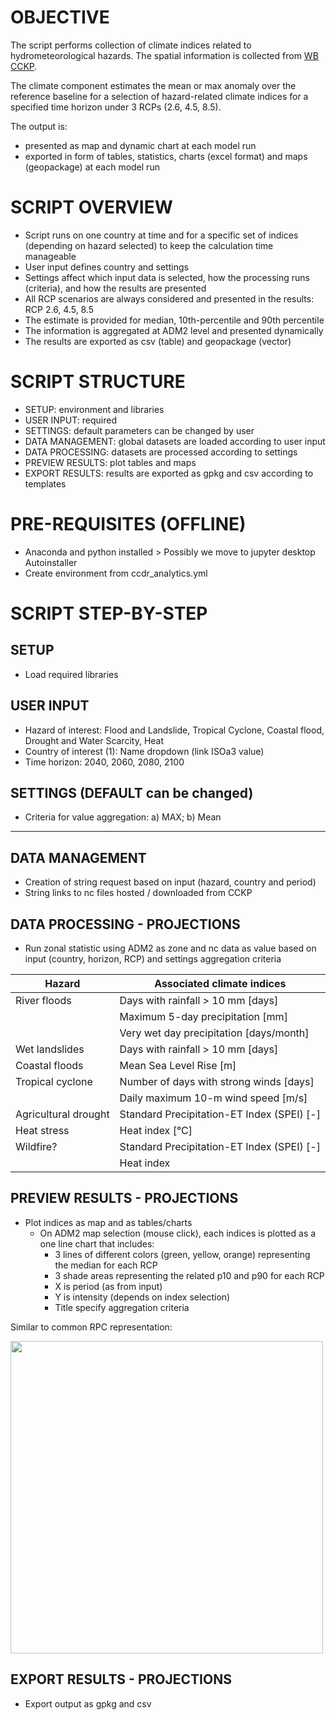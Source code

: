 # OBJECTIVE

The script performs collection of climate indices related to hydrometeorological hazards.
The spatial information is collected from [WB CCKP](https://climateknowledgeportal.worldbank.org/download-data).

The climate component estimates the mean or max anomaly over the reference baseline for a selection of hazard-related climate indices for a specified time horizon under 3 RCPs (2.6, 4.5, 8.5).

The output is:
- presented as map and dynamic chart at each model run
- exported in form of tables, statistics, charts (excel format) and maps (geopackage) at each model run


# SCRIPT OVERVIEW

- Script runs on one country at time and for a specific set of indices (depending on hazard selected) to keep the calculation time manageable
- User input defines country and settings
- Settings affect which input data is selected, how the processing runs (criteria), and how the results are presented
- All RCP scenarios are always considered and presented in the results: RCP 2.6, 4.5, 8.5
- The estimate is provided for median, 10th-percentile and 90th percentile
- The information is aggregated at ADM2 level and presented dynamically
- The results are exported as csv (table) and geopackage (vector)


# SCRIPT STRUCTURE

- SETUP: environment and libraries
- USER INPUT: required
- SETTINGS: default parameters can be changed by user
- DATA MANAGEMENT: global datasets are loaded according to user input
- DATA PROCESSING: datasets are processed according to settings
- PREVIEW RESULTS: plot tables and maps
- EXPORT RESULTS: results are exported as gpkg and csv according to templates

# PRE-REQUISITES (OFFLINE)

- Anaconda and python installed > Possibly we move to jupyter desktop Autoinstaller
- Create environment from ccdr_analytics.yml

# SCRIPT STEP-BY-STEP

## SETUP

- Load required libraries

## USER INPUT

- Hazard of interest: Flood and Landslide, Tropical Cyclone, Coastal flood, Drought and Water Scarcity, Heat
- Country of interest (1): Name dropdown (link ISOa3 value) 
- Time horizon: 2040, 2060, 2080, 2100

## SETTINGS (DEFAULT can be changed)

- Criteria for value aggregation: a) MAX; b) Mean

------------------------------------------

## DATA MANAGEMENT

- Creation of string request based on input (hazard, country and period)
- String links to nc files hosted / downloaded from CCKP

## DATA PROCESSING - PROJECTIONS

- Run zonal statistic using ADM2 as zone and nc data as value based on input (country, horizon, RCP) and settings aggregation criteria

|          Hazard           |               Associated climate indices           |
|---------------------------|----------------------------------------------------|
|     River floods          |     Days with rainfall > 10 mm [days]              |
|                           |     Maximum 5-day precipitation [mm]               |
|                           |     Very wet day precipitation [days/month]        |
|     Wet landslides        |     Days with rainfall > 10 mm [days]              |
|     Coastal floods        |     Mean Sea Level Rise [m]                        |
|     Tropical cyclone      |     Number of days with strong winds [days]        |
|                           |     Daily maximum 10-m wind speed [m/s]            |
|     Agricultural drought  |     Standard Precipitation-ET Index (SPEI) [-]     |
|     Heat stress           |     Heat index [°C]                                |
|     Wildfire?             |     Standard Precipitation-ET Index (SPEI) [-]     |
|                           |     Heat index                                     |


## PREVIEW RESULTS - PROJECTIONS

- Plot indices as map and as tables/charts
  - On ADM2 map selection (mouse click), each indices is plotted as a one line chart that includes:
    -  3 lines of different colors (green, yellow, orange) representing the median for each RCP
    -  3 shade areas representing the related p10 and p90 for each RCP
    -  X is period (as from input)
    -  Y is intensity (depends on index selection)
    -  Title specify aggregation criteria

Similar to common RPC representation:

<img width="500" src="https://user-images.githubusercontent.com/44863827/154677308-610702d4-1312-4ce5-b16c-e2b99e961c1e.png">

## EXPORT RESULTS - PROJECTIONS

- Export output as gpkg and csv
